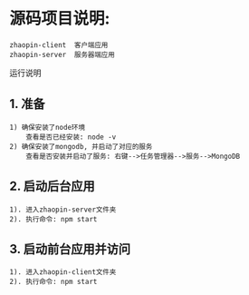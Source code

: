 ﻿# 源码项目说明:
	zhaopin-client  客户端应用
	zhaopin-server  服务器端应用


运行说明
## 1. 准备
	1) 确保安装了node环境
		查看是否已经安装: node -v
	2) 确保安装了mongodb, 并启动了对应的服务
		查看是否安装并启动了服务: 右键-->任务管理器-->服务-->MongoDB
## 2. 启动后台应用
	1). 进入zhaopin-server文件夹
	2). 执行命令: npm start

## 3. 启动前台应用并访问
	1). 进入zhaopin-client文件夹
	2). 执行命令: npm start